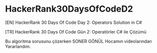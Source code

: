 # HackerRank30DaysOfCodeD2
[EN] HackerRank 30 Days Of Code Day 2: Operators Solution in C# 

[TR] HackerRank 30 Days Of Code Gün 2: Operatörler C# ile Çözümü 

Bu algoritma sorusunu çözerken SONER GÖNÜL Hocamın videolarından Yararlandım. 
